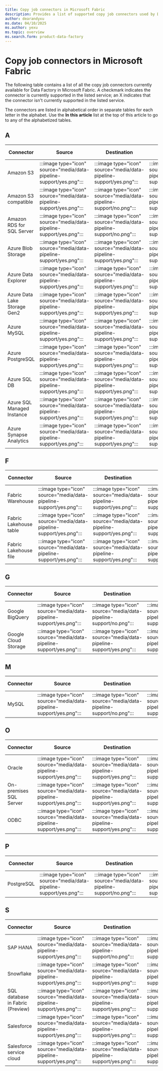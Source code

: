 ```yaml
---
title: Copy job connectors in Microsoft Fabric
description: Provides a list of supported copy job connectors used by Data Factory in Microsoft Fabric.
author: dearandyxu
ms.date: 04/10/2025
ms.author: yexu
ms.topic: overview
ms.search.form: product-data-factory
---
```


# Copy job connectors in Microsoft Fabric

The following table contains a list of all the copy job connectors currently available for Data Factory in Microsoft Fabric. A checkmark indicates the connector is currently supported in the listed service; an X indicates that the connector isn't currently supported in the listed service.

The connectors are listed in alphabetical order in separate tables for each letter in the alphabet. Use the **In this article** list at the top of this article to go to any of the alphabetized tables.

## A
  
| Connector | Source | Destination | Full load | Incremental load (Preview) | Append |  Override |  Merge | On-premises data gateway |
| --- | --- | --- | --- | --- | --- |  --- |  --- |  --- | 
| Amazon S3 | <!--Copy Job (source)-->:::image type="icon" source="media/data-pipeline-support/yes.png":::  | <!--Copy Job (destination)-->:::image type="icon" source="media/data-pipeline-support/yes.png"::: |  <!--Copy Job (Batch)-->:::image type="icon" source="media/data-pipeline-support/yes.png"::: | <!--Copy Job (Incremental)-->:::image type="icon" source="media/data-pipeline-support/yes.png"::: | <!--Copy Job (Append)-->:::image type="icon" source="media/data-pipeline-support/yes.png"::: | <!--Copy Job (Override)-->:::image type="icon" source="media/data-pipeline-support/yes.png"::: | <!--Copy Job (Merge)-->:::image type="icon" source="media/data-pipeline-support/no.png"::: | <!--Copy Job (On-premises )-->:::image type="icon" source="media/data-pipeline-support/yes.png"::: |
| Amazon S3 compatible  | <!--Copy Job (source)-->:::image type="icon" source="media/data-pipeline-support/yes.png":::  | <!--Copy Job (destination)-->:::image type="icon" source="media/data-pipeline-support/no.png"::: |  <!--Copy Job (Batch)-->:::image type="icon" source="media/data-pipeline-support/yes.png"::: | <!--Copy Job (Incremental)-->:::image type="icon" source="media/data-pipeline-support/no.png"::: | <!--Copy Job (Append)-->:::image type="icon" source="media/data-pipeline-support/no.png"::: | <!--Copy Job (Override)-->:::image type="icon" source="media/data-pipeline-support/no.png"::: | <!--Copy Job (Merge)-->:::image type="icon" source="media/data-pipeline-support/no.png"::: | <!--Copy Job (On-premises )-->:::image type="icon" source="media/data-pipeline-support/yes.png"::: |
| Amazon RDS for SQL Server | <!--Copy Job (source)-->:::image type="icon" source="media/data-pipeline-support/yes.png":::  | <!--Copy Job (destination)-->:::image type="icon" source="media/data-pipeline-support/no.png"::: |  <!--Copy Job (Batch)-->:::image type="icon" source="media/data-pipeline-support/yes.png"::: | <!--Copy Job (Incremental)-->:::image type="icon" source="media/data-pipeline-support/no.png"::: | <!--Copy Job (Append)-->:::image type="icon" source="media/data-pipeline-support/no.png"::: | <!--Copy Job (Override)-->:::image type="icon" source="media/data-pipeline-support/no.png"::: | <!--Copy Job (Merge)-->:::image type="icon" source="media/data-pipeline-support/no.png"::: | <!--Copy Job (On-premises )-->:::image type="icon" source="media/data-pipeline-support/yes.png"::: |
| Azure Blob Storage | <!--Copy Job (source)-->:::image type="icon" source="media/data-pipeline-support/yes.png":::  | <!--Copy Job (destination)-->:::image type="icon" source="media/data-pipeline-support/yes.png"::: |  <!--Copy Job (Batch)-->:::image type="icon" source="media/data-pipeline-support/yes.png"::: | <!--Copy Job (Incremental)-->:::image type="icon" source="media/data-pipeline-support/yes.png"::: | <!--Copy Job (Append)-->:::image type="icon" source="media/data-pipeline-support/yes.png"::: | <!--Copy Job (Override)-->:::image type="icon" source="media/data-pipeline-support/yes.png"::: | <!--Copy Job (Merge)-->:::image type="icon" source="media/data-pipeline-support/no.png"::: | <!--Copy Job (On-premises )-->:::image type="icon" source="media/data-pipeline-support/yes.png"::: |
| Azure Data Explorer | <!--Copy Job (source)-->:::image type="icon" source="media/data-pipeline-support/yes.png":::  | <!--Copy Job (destination)-->:::image type="icon" source="media/data-pipeline-support/yes.png"::: |  <!--Copy Job (Batch)-->:::image type="icon" source="media/data-pipeline-support/yes.png"::: | <!--Copy Job (Incremental)-->:::image type="icon" source="media/data-pipeline-support/no.png"::: | <!--Copy Job (Append)-->:::image type="icon" source="media/data-pipeline-support/yes.png"::: | <!--Copy Job (Override)-->:::image type="icon" source="media/data-pipeline-support/no.png"::: | <!--Copy Job (Merge)-->:::image type="icon" source="media/data-pipeline-support/no.png"::: | <!--Copy Job (On-premises )-->:::image type="icon" source="media/data-pipeline-support/yes.png"::: |
| Azure Data Lake Storage Gen2 | <!--Copy Job (source)-->:::image type="icon" source="media/data-pipeline-support/yes.png":::  | <!--Copy Job (destination)-->:::image type="icon" source="media/data-pipeline-support/yes.png"::: |  <!--Copy Job (Batch)-->:::image type="icon" source="media/data-pipeline-support/yes.png"::: | <!--Copy Job (Incremental)-->:::image type="icon" source="media/data-pipeline-support/yes.png"::: | <!--Copy Job (Append)-->:::image type="icon" source="media/data-pipeline-support/yes.png"::: | <!--Copy Job (Override)-->:::image type="icon" source="media/data-pipeline-support/yes.png"::: | <!--Copy Job (Merge)-->:::image type="icon" source="media/data-pipeline-support/no.png"::: | <!--Copy Job (On-premises )-->:::image type="icon" source="media/data-pipeline-support/yes.png"::: |
| Azure MySQL | <!--Copy Job (source)-->:::image type="icon" source="media/data-pipeline-support/yes.png":::  | <!--Copy Job (destination)-->:::image type="icon" source="media/data-pipeline-support/yes.png"::: |  <!--Copy Job (Batch)-->:::image type="icon" source="media/data-pipeline-support/yes.png"::: | <!--Copy Job (Incremental)-->:::image type="icon" source="media/data-pipeline-support/no.png"::: | <!--Copy Job (Append)-->:::image type="icon" source="media/data-pipeline-support/yes.png"::: | <!--Copy Job (Override)-->:::image type="icon" source="media/data-pipeline-support/no.png"::: | <!--Copy Job (Merge)-->:::image type="icon" source="media/data-pipeline-support/no.png"::: | <!--Copy Job (On-premises )-->:::image type="icon" source="media/data-pipeline-support/yes.png"::: |
| Azure PostgreSQL | <!--Copy Job (source)-->:::image type="icon" source="media/data-pipeline-support/yes.png":::  | <!--Copy Job (destination)-->:::image type="icon" source="media/data-pipeline-support/yes.png"::: |  <!--Copy Job (Batch)-->:::image type="icon" source="media/data-pipeline-support/yes.png"::: | <!--Copy Job (Incremental)-->:::image type="icon" source="media/data-pipeline-support/no.png"::: | <!--Copy Job (Append)-->:::image type="icon" source="media/data-pipeline-support/yes.png"::: | <!--Copy Job (Override)-->:::image type="icon" source="media/data-pipeline-support/no.png"::: | <!--Copy Job (Merge)-->:::image type="icon" source="media/data-pipeline-support/no.png"::: | <!--Copy Job (On-premises )-->:::image type="icon" source="media/data-pipeline-support/no.png"::: |
| Azure SQL DB | <!--Copy Job (source)-->:::image type="icon" source="media/data-pipeline-support/yes.png":::  | <!--Copy Job (destination)-->:::image type="icon" source="media/data-pipeline-support/yes.png"::: |  <!--Copy Job (Batch)-->:::image type="icon" source="media/data-pipeline-support/yes.png"::: | <!--Copy Job (Incremental)-->:::image type="icon" source="media/data-pipeline-support/yes.png"::: |<!--Copy Job (Append)-->:::image type="icon" source="media/data-pipeline-support/yes.png"::: | <!--Copy Job (Override)-->:::image type="icon" source="media/data-pipeline-support/no.png"::: | <!--Copy Job (Merge)-->:::image type="icon" source="media/data-pipeline-support/yes.png"::: | <!--Copy Job (On-premises )-->:::image type="icon" source="media/data-pipeline-support/yes.png"::: |
| Azure SQL Managed Instance | <!--Copy Job (source)-->:::image type="icon" source="media/data-pipeline-support/yes.png":::  | <!--Copy Job (destination)-->:::image type="icon" source="media/data-pipeline-support/yes.png"::: |  <!--Copy Job (Batch)-->:::image type="icon" source="media/data-pipeline-support/yes.png"::: | <!--Copy Job (Incremental)-->:::image type="icon" source="media/data-pipeline-support/yes.png"::: | <!--Copy Job (Append)-->:::image type="icon" source="media/data-pipeline-support/yes.png"::: | <!--Copy Job (Override)-->:::image type="icon" source="media/data-pipeline-support/no.png"::: | <!--Copy Job (Merge)-->:::image type="icon" source="media/data-pipeline-support/yes.png"::: | <!--Copy Job (On-premises )-->:::image type="icon" source="media/data-pipeline-support/yes.png"::: |
| Azure Synapse Analytics | <!--Copy Job (source)-->:::image type="icon" source="media/data-pipeline-support/yes.png":::  | <!--Copy Job (destination)-->:::image type="icon" source="media/data-pipeline-support/yes.png"::: |  <!--Copy Job (Batch)-->:::image type="icon" source="media/data-pipeline-support/yes.png"::: | <!--Copy Job (Incremental)-->:::image type="icon" source="media/data-pipeline-support/yes.png"::: | <!--Copy Job (Append)-->:::image type="icon" source="media/data-pipeline-support/yes.png"::: | <!--Copy Job (Override)-->:::image type="icon" source="media/data-pipeline-support/no.png"::: | <!--Copy Job (Merge)-->:::image type="icon" source="media/data-pipeline-support/yes.png"::: | <!--Copy Job (On-premises )-->:::image type="icon" source="media/data-pipeline-support/yes.png"::: |

## F

| Connector | Source | Destination | Full load | Incremental load (Preview) | Append |  Override |  Merge | On-premises data gateway |
| --- | --- | --- | --- | --- | --- |  --- |  --- |  --- | 
| Fabric Warehouse | <!--Copy Job (source)-->:::image type="icon" source="media/data-pipeline-support/yes.png":::  | <!--Copy Job (destination)-->:::image type="icon" source="media/data-pipeline-support/yes.png"::: |  <!--Copy Job (Batch)-->:::image type="icon" source="media/data-pipeline-support/yes.png"::: | <!--Copy Job (Incremental)-->:::image type="icon" source="media/data-pipeline-support/yes.png"::: | <!--Copy Job (Append)-->:::image type="icon" source="media/data-pipeline-support/yes.png"::: | <!--Copy Job (Override)-->:::image type="icon" source="media/data-pipeline-support/no.png"::: | <!--Copy Job (Merge)-->:::image type="icon" source="media/data-pipeline-support/no.png"::: | <!--Copy Job (On-premises )-->:::image type="icon" source="media/data-pipeline-support/yes.png"::: |
| Fabric Lakehouse table | <!--Copy Job (source)-->:::image type="icon" source="media/data-pipeline-support/yes.png":::  | <!--Copy Job (destination)-->:::image type="icon" source="media/data-pipeline-support/yes.png"::: |  <!--Copy Job (Batch)-->:::image type="icon" source="media/data-pipeline-support/yes.png"::: | <!--Copy Job (Incremental)-->:::image type="icon" source="media/data-pipeline-support/no.png"::: | <!--Copy Job (Append)-->:::image type="icon" source="media/data-pipeline-support/yes.png"::: | <!--Copy Job (Override)-->:::image type="icon" source="media/data-pipeline-support/yes.png"::: | <!--Copy Job (Merge)-->:::image type="icon" source="media/data-pipeline-support/no.png"::: | <!--Copy Job (On-premises )-->:::image type="icon" source="media/data-pipeline-support/yes.png"::: |
| Fabric Lakehouse file | <!--Copy Job (source)-->:::image type="icon" source="media/data-pipeline-support/yes.png":::  | <!--Copy Job (destination)-->:::image type="icon" source="media/data-pipeline-support/yes.png"::: |  <!--Copy Job (Batch)-->:::image type="icon" source="media/data-pipeline-support/yes.png"::: | <!--Copy Job (Incremental)-->:::image type="icon" source="media/data-pipeline-support/yes.png"::: | <!--Copy Job (Append)-->:::image type="icon" source="media/data-pipeline-support/yes.png"::: | <!--Copy Job (Override)-->:::image type="icon" source="media/data-pipeline-support/yes.png"::: | <!--Copy Job (Merge)-->:::image type="icon" source="media/data-pipeline-support/no.png"::: | <!--Copy Job (On-premises )-->:::image type="icon" source="media/data-pipeline-support/yes.png"::: |

## G

| Connector | Source | Destination | Full load | Incremental load (Preview) | Append |  Override |  Merge | On-premises data gateway |
| --- | --- | --- | --- | --- | --- |  --- |  --- |  --- |
| Google BigQuery | <!--Copy Job (source)-->:::image type="icon" source="media/data-pipeline-support/yes.png":::  | <!--Copy Job (destination)-->:::image type="icon" source="media/data-pipeline-support/no.png"::: |  <!--Copy Job (Batch)-->:::image type="icon" source="media/data-pipeline-support/yes.png"::: | <!--Copy Job (Incremental)-->:::image type="icon" source="media/data-pipeline-support/no.png"::: | <!--Copy Job (Append)-->:::image type="icon" source="media/data-pipeline-support/no.png"::: | <!--Copy Job (Override)-->:::image type="icon" source="media/data-pipeline-support/no.png"::: | <!--Copy Job (Merge)-->:::image type="icon" source="media/data-pipeline-support/no.png"::: | <!--Copy Job (On-premises )-->:::image type="icon" source="media/data-pipeline-support/yes.png"::: |
| Google Cloud Storage | <!--Copy Job (source)-->:::image type="icon" source="media/data-pipeline-support/yes.png":::  | <!--Copy Job (destination)-->:::image type="icon" source="media/data-pipeline-support/yes.png"::: |  <!--Copy Job (Batch)-->:::image type="icon" source="media/data-pipeline-support/yes.png"::: | <!--Copy Job (Incremental)-->:::image type="icon" source="media/data-pipeline-support/no.png"::: |<!--Copy Job (Append)-->:::image type="icon" source="media/data-pipeline-support/yes.png"::: | <!--Copy Job (Override)-->:::image type="icon" source="media/data-pipeline-support/yes.png"::: | <!--Copy Job (Merge)-->:::image type="icon" source="media/data-pipeline-support/no.png"::: | <!--Copy Job (On-premises )-->:::image type="icon" source="media/data-pipeline-support/yes.png"::: |

## M

| Connector | Source | Destination | Full load | Incremental load (Preview) | Append |  Override |  Merge | On-premises data gateway |
| --- | --- | --- | --- | --- | --- |  --- |  --- |  --- |
| MySQL | <!--Copy Job (source)-->:::image type="icon" source="media/data-pipeline-support/yes.png":::  | <!--Copy Job (destination)-->:::image type="icon" source="media/data-pipeline-support/no.png"::: |  <!--Copy Job (Batch)-->:::image type="icon" source="media/data-pipeline-support/yes.png"::: | <!--Copy Job (Incremental)-->:::image type="icon" source="media/data-pipeline-support/no.png"::: | <!--Copy Job (Append)-->:::image type="icon" source="media/data-pipeline-support/no.png"::: | <!--Copy Job (Override)-->:::image type="icon" source="media/data-pipeline-support/no.png"::: | <!--Copy Job (Merge)-->:::image type="icon" source="media/data-pipeline-support/no.png"::: | <!--Copy Job (On-premises )-->:::image type="icon" source="media/data-pipeline-support/yes.png"::: |

## O

| Connector | Source | Destination | Full load | Incremental load (Preview) | Append |  Override |  Merge | On-premises data gateway |
| --- | --- | --- | --- | --- | --- |  --- |  --- |  --- | 
| Oracle | <!--Copy Job (source)-->:::image type="icon" source="media/data-pipeline-support/yes.png":::  | <!--Copy Job (destination)-->:::image type="icon" source="media/data-pipeline-support/yes.png"::: |  <!--Copy Job (Batch)-->:::image type="icon" source="media/data-pipeline-support/yes.png"::: | <!--Copy Job (Incremental)-->:::image type="icon" source="media/data-pipeline-support/no.png"::: | <!--Copy Job (Append)-->:::image type="icon" source="media/data-pipeline-support/yes.png"::: | <!--Copy Job (Override)-->:::image type="icon" source="media/data-pipeline-support/no.png"::: | <!--Copy Job (Merge)-->:::image type="icon" source="media/data-pipeline-support/no.png"::: | <!--Copy Job (On-premises )-->:::image type="icon" source="media/data-pipeline-support/yes.png"::: |
| On-premises SQL Server | <!--Copy Job (source)-->:::image type="icon" source="media/data-pipeline-support/yes.png":::  | <!--Copy Job (destination)-->:::image type="icon" source="media/data-pipeline-support/yes.png"::: |  <!--Copy Job (Batch)-->:::image type="icon" source="media/data-pipeline-support/yes.png"::: | <!--Copy Job (Incremental)-->:::image type="icon" source="media/data-pipeline-support/yes.png"::: | <!--Copy Job (Append)-->:::image type="icon" source="media/data-pipeline-support/yes.png"::: | <!--Copy Job (Override)-->:::image type="icon" source="media/data-pipeline-support/no.png"::: | <!--Copy Job (Merge)-->:::image type="icon" source="media/data-pipeline-support/yes.png"::: | <!--Copy Job (On-premises )-->:::image type="icon" source="media/data-pipeline-support/yes.png"::: |
| ODBC | <!--Copy Job (source)-->:::image type="icon" source="media/data-pipeline-support/yes.png":::  | <!--Copy Job (destination)-->:::image type="icon" source="media/data-pipeline-support/yes.png"::: |  <!--Copy Job (Batch)-->:::image type="icon" source="media/data-pipeline-support/yes.png"::: | <!--Copy Job (Incremental)-->:::image type="icon" source="media/data-pipeline-support/no.png"::: | <!--Copy Job (Append)-->:::image type="icon" source="media/data-pipeline-support/yes.png"::: | <!--Copy Job (Override)-->:::image type="icon" source="media/data-pipeline-support/no.png"::: | <!--Copy Job (Merge)-->:::image type="icon" source="media/data-pipeline-support/no.png"::: | <!--Copy Job (On-premises )-->:::image type="icon" source="media/data-pipeline-support/yes.png"::: |

## P
  
| Connector | Source | Destination | Full load | Incremental load (Preview) | Append |  Override |  Merge | On-premises data gateway |
| --- | --- | --- | --- | --- | --- |  --- |  --- |  --- |
| PostgreSQL | <!--Copy Job (source)-->:::image type="icon" source="media/data-pipeline-support/yes.png":::  | <!--Copy Job (destination)-->:::image type="icon" source="media/data-pipeline-support/no.png"::: |  <!--Copy Job (Batch)-->:::image type="icon" source="media/data-pipeline-support/yes.png"::: | <!--Copy Job (Incremental)-->:::image type="icon" source="media/data-pipeline-support/no.png"::: | <!--Copy Job (Append)-->:::image type="icon" source="media/data-pipeline-support/no.png"::: | <!--Copy Job (Override)-->:::image type="icon" source="media/data-pipeline-support/no.png"::: | <!--Copy Job (Merge)-->:::image type="icon" source="media/data-pipeline-support/no.png"::: | <!--Copy Job (On-premises )-->:::image type="icon" source="media/data-pipeline-support/yes.png"::: |

## S

| Connector | Source | Destination | Full load | Incremental load (Preview) | Append |  Override |  Merge | On-premises data gateway |
| --- | --- | --- | --- | --- | --- |  --- |  --- |  --- |
| SAP HANA  | <!--Copy Job (source)-->:::image type="icon" source="media/data-pipeline-support/yes.png":::  | <!--Copy Job (destination)-->:::image type="icon" source="media/data-pipeline-support/no.png"::: |  <!--Copy Job (Batch)-->:::image type="icon" source="media/data-pipeline-support/yes.png"::: | <!--Copy Job (Incremental)-->:::image type="icon" source="media/data-pipeline-support/no.png"::: | <!--Copy Job (Append)-->:::image type="icon" source="media/data-pipeline-support/no.png"::: | <!--Copy Job (Override)-->:::image type="icon" source="media/data-pipeline-support/no.png"::: | <!--Copy Job (Merge)-->:::image type="icon" source="media/data-pipeline-support/no.png"::: | <!--Copy Job (On-premises )-->:::image type="icon" source="media/data-pipeline-support/yes.png"::: |
| Snowflake | <!--Copy Job (source)-->:::image type="icon" source="media/data-pipeline-support/yes.png":::  | <!--Copy Job (destination)-->:::image type="icon" source="media/data-pipeline-support/yes.png"::: |  <!--Copy Job (Batch)-->:::image type="icon" source="media/data-pipeline-support/yes.png"::: | <!--Copy Job (Incremental)-->:::image type="icon" source="media/data-pipeline-support/yes.png"::: | <!--Copy Job (Append)-->:::image type="icon" source="media/data-pipeline-support/yes.png"::: | <!--Copy Job (Override)-->:::image type="icon" source="media/data-pipeline-support/no.png"::: | <!--Copy Job (Merge)-->:::image type="icon" source="media/data-pipeline-support/no.png"::: | <!--Copy Job (On-premises )-->:::image type="icon" source="media/data-pipeline-support/yes.png"::: |
| SQL database in Fabric (Preview)  | <!--Copy Job (source)-->:::image type="icon" source="media/data-pipeline-support/yes.png":::  | <!--Copy Job (destination)-->:::image type="icon" source="media/data-pipeline-support/yes.png"::: |  <!--Copy Job (Batch)-->:::image type="icon" source="media/data-pipeline-support/yes.png"::: | <!--Copy Job (Incremental)-->:::image type="icon" source="media/data-pipeline-support/no.png"::: | <!--Copy Job (Append)-->:::image type="icon" source="media/data-pipeline-support/yes.png"::: | <!--Copy Job (Override)-->:::image type="icon" source="media/data-pipeline-support/no.png"::: | <!--Copy Job (Merge)-->:::image type="icon" source="media/data-pipeline-support/no.png"::: | <!--Copy Job (On-premises )-->:::image type="icon" source="media/data-pipeline-support/yes.png"::: |
| Salesforce | <!--Copy Job (source)-->:::image type="icon" source="media/data-pipeline-support/yes.png":::  | <!--Copy Job (destination)-->:::image type="icon" source="media/data-pipeline-support/yes.png"::: |  <!--Copy Job (Batch)-->:::image type="icon" source="media/data-pipeline-support/yes.png"::: | <!--Copy Job (Incremental)-->:::image type="icon" source="media/data-pipeline-support/no.png"::: | <!--Copy Job (Append)-->:::image type="icon" source="media/data-pipeline-support/yes.png"::: | <!--Copy Job (Override)-->:::image type="icon" source="media/data-pipeline-support/no.png"::: | <!--Copy Job (Merge)-->:::image type="icon" source="media/data-pipeline-support/no.png"::: | <!--Copy Job (On-premises )-->:::image type="icon" source="media/data-pipeline-support/yes.png"::: |
| Salesforce service cloud | <!--Copy Job (source)-->:::image type="icon" source="media/data-pipeline-support/yes.png":::  | <!--Copy Job (destination)-->:::image type="icon" source="media/data-pipeline-support/yes.png"::: |  <!--Copy Job (Batch)-->:::image type="icon" source="media/data-pipeline-support/yes.png"::: | <!--Copy Job (Incremental)-->:::image type="icon" source="media/data-pipeline-support/no.png"::: | <!--Copy Job (Append)-->:::image type="icon" source="media/data-pipeline-support/yes.png"::: | <!--Copy Job (Override)-->:::image type="icon" source="media/data-pipeline-support/no.png"::: | <!--Copy Job (Merge)-->:::image type="icon" source="media/data-pipeline-support/no.png"::: | <!--Copy Job (On-premises )-->:::image type="icon" source="media/data-pipeline-support/yes.png"::: |
